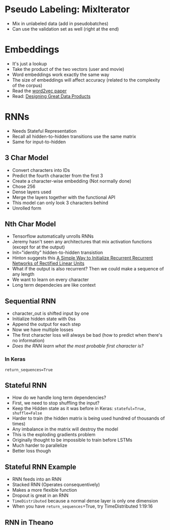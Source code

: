 # Pseudo Labeling: MixIterator
- Mix in unlabeled data (add in pseudobatches)
- Can use the validation set as well (right at the end)

# Embeddings

- It's just a lookup
- Take the product of the two vectors (user and movie)
- Word embeddings work exactly the same way
- The size of embeddings will affect accuracy (related to the complexity of the corpus)
- Read the [word2vec paper](https://arxiv.org/abs/1301.3781)
- Read: [Designing Great Data Products](https://www.oreilly.com/ideas/drivetrain-approach-data-products)


# RNNs

- Needs Stateful Representation
- Recall all hidden-to-hidden transitions use the same matrix
- Same for input-to-hidden

## 3 Char Model
- Convert characters into IDs
- Predict the fourth character from the first 3
- Create a character-wise embedding (Not normally done)
- Chose 256
- Dense layers used
- Merge the layers together with the functional API
- This model can only look 3 characters behind
- Unrolled form

## Nth Char Model

- Tensorflow automatically unrolls RNNs
- Jeremy hasn't seen any architectures that mix activation functions (except for at the output)
- Init="identity" hidden-to-hidden transistion
- Hinton suggests this
[A Simple Way to Initialize Recurrent Recurrent Networks of Rectified Linear Units](https://arxiv.org/abs/1504.00941)
- What if the output is also recurrent? Then we could make a sequence of any length
- We want to learn on every character
- Long term dependecies are like context

## Sequential RNN

- character_out is shifted input by one
- Initialize hidden state with 0ss
- Append the output for each step
- Now we have multiple losses
- The first character loss will always be bad (how to predict when there's no information)
- *Does the RNN learn what the most probable first character is?*

### In Keras

`return_sequences=True`

## Stateful RNN

- How do we handle long term dependencies?
- First, we need to stop shuffling the input?
- Keep the Hidden state as it was before
in Keras: `stateful=True, shuffle=False`
- Harder to train (the hidden matrix is being used hundred of thousands of times)
- Any imbalance in the matrix will destroy the model
- This is the exploding gradients problem
- Originally thought to be impossible to train before LSTMs
- Much harder to parallelize
- Better loss though

## Stateful RNN Example

- RNN feeds into an RNN
- Stacked RNN (Operates consequentively)
- Makes a more flexible function
- Dropout is great in an RNN
- `TimeDistributed` because a normal dense layer is only one dimension
- When you have `return_sequences`=True, try TimeDistributed
1:19:16
## RNN in Theano

